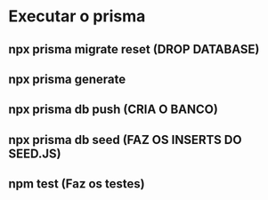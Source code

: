 # Executar o prisma

## npx prisma migrate reset (DROP DATABASE)
## npx prisma generate 
## npx prisma db push (CRIA O BANCO)
## npx prisma db seed (FAZ OS INSERTS DO SEED.JS)

## npm test (Faz os testes)